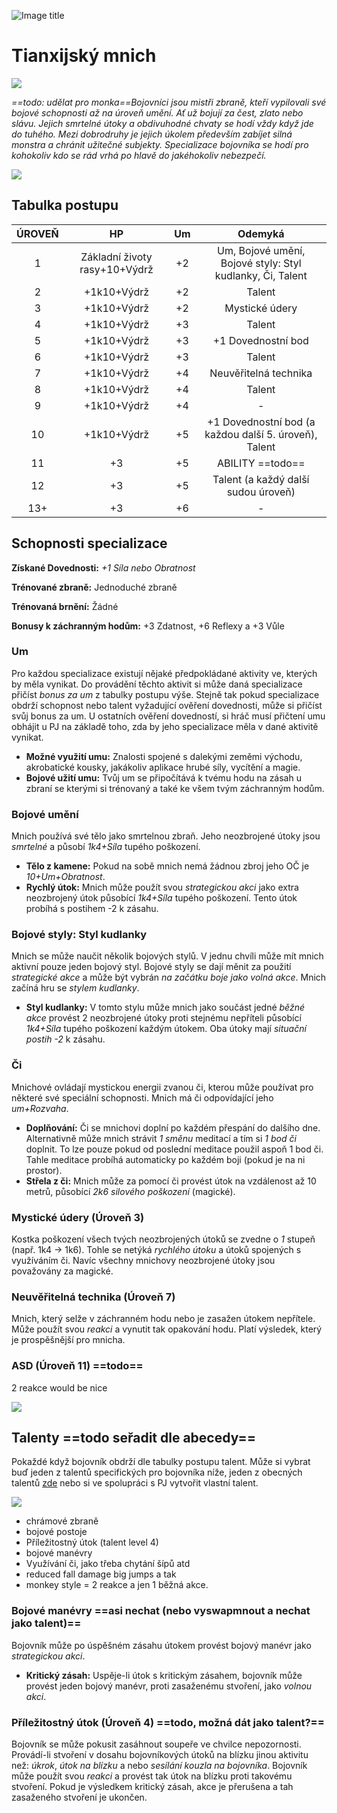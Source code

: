 ![Image title](/assets/OW/classes/Fighter.png)

# Tianxijský mnich

<img src="/assets/sep_line.png"/>

*==todo: udělat pro monka==Bojovníci jsou mistři zbraně, kteří vypilovali své bojové schopnosti až na úroveň umění. Ať už bojují za čest, zlato nebo slávu. Jejich smrtelné útoky a obdivuhodné chvaty se hodí vždy když jde do tuhého. Mezi dobrodruhy je jejich úkolem především zabíjet silná monstra a chránit užitečné subjekty. Specializace bojovníka se hodí pro kohokoliv kdo se rád vrhá po hlavě do jakéhokoliv nebezpečí.*

<img src="/assets/sep_line.png"/>

## Tabulka postupu

| ÚROVEŇ |              HP               |  Um  |                          Odemyká                          |
| :----: | :---------------------------: | :--: | :-------------------------------------------------------: |
|   1    | Základní životy rasy+10+Výdrž |  +2  | Um, Bojové umění, Bojové styly: Styl kudlanky, Či, Talent |
|   2    |          +1k10+Výdrž          |  +2  |                          Talent                           |
|   3    |          +1k10+Výdrž          |  +2  |                      Mystické údery                       |
|   4    |          +1k10+Výdrž          |  +3  |                          Talent                           |
|   5    |          +1k10+Výdrž          |  +3  |                    +1 Dovednostní bod                     |
|   6    |          +1k10+Výdrž          |  +3  |                          Talent                           |
|   7    |          +1k10+Výdrž          |  +4  |                   Neuvěřitelná technika                   |
|   8    |          +1k10+Výdrž          |  +4  |                          Talent                           |
|   9    |          +1k10+Výdrž          |  +4  |                             -                             |
|   10   |          +1k10+Výdrž          |  +5  |   +1 Dovednostní bod (a každou další 5. úroveň), Talent   |
|   11   |              +3               |  +5  |                     ABILITY ==todo==                      |
|   12   |              +3               |  +5  |            Talent (a každý další sudou úroveň)            |
|  13+   |              +3               |  +6  |                             -                             |

## Schopnosti specializace

**Získané Dovednosti:** *+1 Síla nebo Obratnost*

**Trénované zbraně:** Jednoduché zbraně

**Trénovaná brnění:** Žádné

**Bonusy k záchranným hodům:** +3 Zdatnost, +6 Reflexy a +3 Vůle

### Um

Pro každou specializace existují nějaké předpokládané aktivity ve, kterých by měla vynikat. Do provádění těchto aktivit si může daná specializace přičíst *bonus za um* z tabulky postupu výše. Stejně tak pokud specializace obdrží schopnost nebo talent vyžadující ověření dovednosti, může si přičíst svůj bonus za um. U ostatních ověření dovedností, si hráč musí přičtení umu obhájit u PJ na základě toho, zda by jeho specializace měla v dané aktivitě vynikat.

- **Možné využití umu:** Znalosti spojené s dalekými zeměmi východu, akrobatické kousky, jakákoliv aplikace hrubé síly, vycítění a magie.
- **Bojové užití umu:** Tvůj um se připočítává k tvému hodu na zásah u zbraní se kterými si trénovaný a také ke všem tvým záchranným hodům.

### Bojové umění

Mnich používá své tělo jako smrtelnou zbraň. Jeho neozbrojené útoky jsou *smrtelné* a působí *1k4+Síla* tupého poškození. 

- **Tělo z kamene:** Pokud na sobě mnich nemá žádnou zbroj jeho OČ je *10+Um+Obratnost*.
- **Rychlý útok:** Mnich může použít svou *strategickou akci* jako extra neozbrojený útok působící *1k4+Síla* tupého poškození. Tento útok probíhá s postihem -2 k zásahu.

### Bojové styly: Styl kudlanky

Mnich se může naučit několik bojových stylů. V jednu chvíli může mít mnich aktivní pouze jeden bojový styl. Bojové styly se dají měnit za použití *strategické akce* a může být vybrán *na začátku boje jako volná akce*. Mnich začíná hru se *stylem kudlanky*.

- **Styl kudlanky:** V tomto stylu může mnich jako součást jedné *běžné akce* provést 2 neozbrojené útoky proti stejnému nepříteli působící *1k4+Síla* tupého poškození každým útokem. Oba útoky mají *situační postih -2* k zásahu.

### Či

Mnichové ovládají mystickou energii zvanou či, kterou může používat pro některé své speciální schopnosti. Mnich má či odpovídající jeho *um+Rozvaha*.

- **Doplňování:** Či se mnichovi doplní po každém přespání do dalšího dne. Alternativně může mnich strávit *1 směnu* meditací a tím si *1 bod či* doplnit. To lze pouze pokud od poslední meditace použil aspoň 1 bod či. Tahle meditace probíhá automaticky po každém boji (pokud je na ni prostor).
- **Střela z či:** Mnich může za pomocí či provést útok na vzdálenost až 10 metrů, působící *2k6 silového poškození* (magické).

### Mystické údery (Úroveň 3)

Kostka poškození všech tvých neozbrojených útoků se zvedne o *1* stupeň (např. 1k4 -> 1k6). Tohle se netýká *rychlého útoku* a útoků spojených s využíváním či. Navíc všechny mnichovy neozbrojené útoky jsou považovány za magické.

### Neuvěřitelná technika (Úroveň 7)

Mnich, který selže v záchranném hodu nebo je zasažen útokem nepřítele. Může použít svou *reakci* a vynutit tak opakování hodu. Platí výsledek, který je prospěšnější pro mnicha.

### ASD (Úroveň 11) ==todo==

2 reakce would be nice

<img src="/assets/sep_line.png"/>

## Talenty ==todo seřadit dle abecedy==

Pokaždé když bojovník obdrží dle tabulky postupu talent. Může si vybrat buď jeden z talentů specifických pro bojovníka níže, jeden z obecných talentů [zde](https://pravidla.tkds.cz/Zasazen%C3%AD%20%28%C5%BD%C3%A1nry%29/Star%C3%BD%20sv%C4%9Bt%20%28Fantasy%29/talenty/#obecne-talenty) nebo si ve spolupráci s PJ vytvořit vlastní talent.

<img src="/assets/sep_line.png"/>

- chrámové zbraně
- bojové postoje
- Příležitostný útok (talent level 4)
- bojové manévry
- Využívání či, jako třeba chytání šípů atd
- reduced fall damage big jumps a tak
- monkey style = 2 reakce a jen 1 běžná akce.

### Bojové manévry ==asi nechat (nebo vyswapmnout a nechat jako talent)==

Bojovník může po úspěšném zásahu útokem provést bojový manévr jako *strategickou akci*.

- **Kritický zásah:** Uspěje-li útok s kritickým zásahem, bojovník může provést jeden bojový manévr, proti zasaženému stvoření, jako *volnou akci*.

### Příležitostný útok (Úroveň 4) ==todo, možná dát jako talent?==

Bojovník se může pokusit zasáhnout soupeře ve chvilce nepozornosti. Provádí-li stvoření v dosahu bojovníkových útoků na blízku jinou aktivitu než: *úkrok*, *útok na blízku* a nebo *sesílání kouzla na bojovníka*. Bojovník může použít svou *reakci* a provést tak útok na blízku proti takovému stvoření. Pokud je výsledkem kritický zásah, akce je přerušena a tah zasaženého stvoření je ukončen.